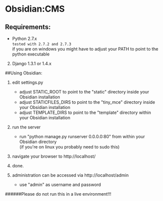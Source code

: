 # Obsidian:CMS  

## Requirements:
* Python 2.7.x  
`tested with 2.7.2 and 2.7.3`  
if you are on windows you might have to adjust your PATH to point to the python executable
	
2. Django 1.3.1 or 1.4.x
	
	
##Using Obsidian:

1. edit settings.py
	* adjust STATIC_ROOT to point to the "static" directory inside your Obsidian installation
	* adjust STATICFILES_DIRS to point to the "tiny_mce" directory inside your Obsidian installation
	* adjust TEMPLATE_DIRS to point to the "template" directory within your Obsidian installation
	
2. run the server  
	* run "python manage.py runserver 0.0.0.0:80" from within your Obsidian directory  
    (if you're on linux you probably need to sudo this)	

3. navigate your browser to http://localhost/
4. done.
5. administration can be accessed via http://localhost/admin
	* use "admin" as username and password
    

######Please do not run this in a live environment!!!